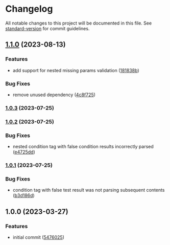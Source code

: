 # Changelog

All notable changes to this project will be documented in this file. See [standard-version](https://github.com/conventional-changelog/standard-version) for commit guidelines.

## [1.1.0](https://github.com/marcospont/js-template-parser/compare/v1.0.3...v1.1.0) (2023-08-13)


### Features

* add support for nested missing params validation ([181838b](https://github.com/marcospont/js-template-parser/commit/181838b23bcf01ca72d8e36e1b19fca5a3aa3d85))


### Bug Fixes

* remove unused dependency ([4c8f725](https://github.com/marcospont/js-template-parser/commit/4c8f725f770adc8adcaf7dbb0958adbd29216ad0))

### [1.0.3](https://github.com/marcospont/js-template-parser/compare/v1.0.2...v1.0.3) (2023-07-25)

### [1.0.2](https://github.com/marcospont/js-template-parser/compare/v1.0.1...v1.0.2) (2023-07-25)


### Bug Fixes

* nested condition tag with false condition results incorrectly parsed ([e4725dd](https://github.com/marcospont/js-template-parser/commit/e4725dd2ee90343111aa1f01df3780fb1e933ae5))

### [1.0.1](https://github.com/marcospont/js-template-parser/compare/v1.0.0...v1.0.1) (2023-07-25)


### Bug Fixes

* condition tag with false test result was not parsing subsequent contents ([b3d186d](https://github.com/marcospont/js-template-parser/commit/b3d186d25e738f828a7421a56f1b19e3e74eb6fd))

## 1.0.0 (2023-03-27)


### Features

* initial commit ([5476025](https://github.com/marcospont/js-template-parser/commit/5476025f2a8374dfeef99bf6f4ba02717549d298))
